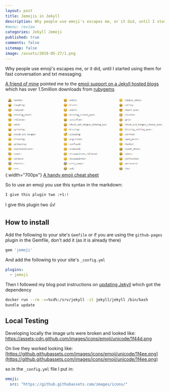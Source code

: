 ```yaml
---
layout: post
title: Jemojis in Jekyll
description: Why people use emoji's escapes me, or it did, until I started using them for fast conversation and txt messaging.
#menu: review
categories: Jekyll Jemoji
published: true 
comments: false
sitemap: false
image: /assets/2019-05-27/1.png
---
```


Why people use emoji's escapes me, or it did, until I started using them for fast conversation and txt messaging.

[A friend of mine](https://ohare.blog/) pointed me to the [emoji support on a Jekyll hosted blogs](https://github.com/jekyll/jemoji) which has over 1.5million downloads from [rubygems](https://rubygems.org/gems/jemoji)

![alt text](/assets/2019-05-27/1.png "Emoji cheat sheet"){:width="700px"}
[A handy emoji cheat sheet](https://www.webfx.com/tools/emoji-cheat-sheet/)

So to use an emoji you use this syntax in the markdown:

```bash
I give this plugin two :+1:!
```

I give this plugin two :+1:!

## How to install

Add the following to your site's `Gemfile` or if you are using the `github-pages` plugin in the Gemfile, don't add it (as it is already there)

```bash
gem 'jemoji'
```

And add the following to your site's `_config.yml`

```yml
plugins:
  - jemoji
```

Then I followed my blog post instructions on [updating Jekyll](/2018/01/25/Jekyll-and-Docker#updating-jekyll) which got the dependency

```bash
docker run --rm -v=%cd%:/srv/jekyll -it jekyll/jekyll /bin/bash
bundle update
```

## Local Testing

Developing locally the image urls were broken and looked like:
https://assets-cdn.github.com/images/icons/emoji/unicode/1f44d.png

On live they worked looking like:  
[https://github.githubassets.com/images/icons/emoji/unicode/1f4ee.png](https://github.githubassets.com/images/icons/emoji/unicode/1f4ee.png)

so in the `_config.yml` file I put in:

```yml
emoji:
  src: "https://github.githubassets.com/images/icons/"
```
